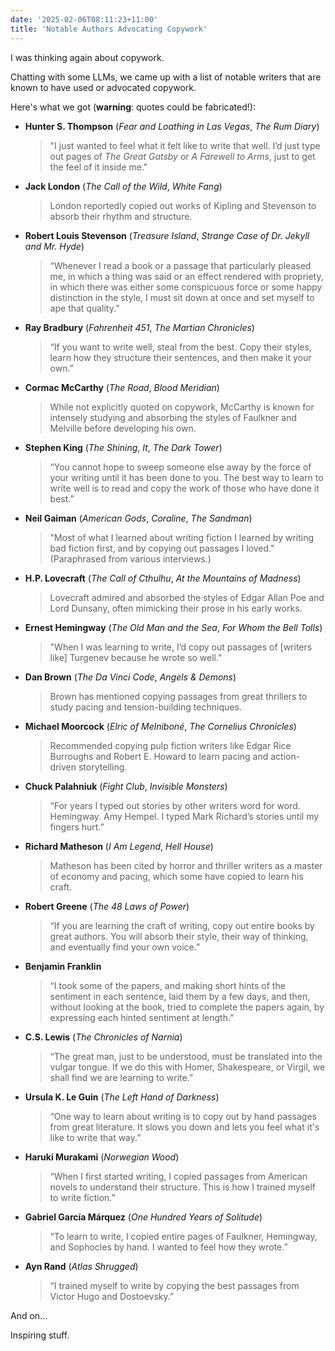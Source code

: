 ```yaml
---
date: '2025-02-06T08:11:23+11:00'
title: 'Notable Authors Advocating Copywork'
---
```


I was thinking again about copywork.

Chatting with some LLMs, we came up with a list of notable writers that are known to have used or advocated copywork.

Here's what we got (**warning**: quotes could be fabricated!):

- **Hunter S. Thompson** (*Fear and Loathing in Las Vegas*, *The Rum Diary*)
  > "I just wanted to feel what it felt like to write that well. I’d just type out pages of *The Great Gatsby* or *A Farewell to Arms*, just to get the feel of it inside me."

- **Jack London** (*The Call of the Wild*, *White Fang*)
  > London reportedly copied out works of Kipling and Stevenson to absorb their rhythm and structure.

- **Robert Louis Stevenson** (*Treasure Island*, *Strange Case of Dr. Jekyll and Mr. Hyde*)
  > “Whenever I read a book or a passage that particularly pleased me, in which a thing was said or an effect rendered with propriety, in which there was either some conspicuous force or some happy distinction in the style, I must sit down at once and set myself to ape that quality.”

- **Ray Bradbury** (*Fahrenheit 451*, *The Martian Chronicles*)
  > “If you want to write well, steal from the best. Copy their styles, learn how they structure their sentences, and then make it your own.”

- **Cormac McCarthy** (*The Road*, *Blood Meridian*)
  > While not explicitly quoted on copywork, McCarthy is known for intensely studying and absorbing the styles of Faulkner and Melville before developing his own.

- **Stephen King** (*The Shining*, *It*, *The Dark Tower*)
  > “You cannot hope to sweep someone else away by the force of your writing until it has been done to you. The best way to learn to write well is to read and copy the work of those who have done it best.”

- **Neil Gaiman** (*American Gods*, *Coraline*, *The Sandman*)
  > "Most of what I learned about writing fiction I learned by writing bad fiction first, and by copying out passages I loved." (Paraphrased from various interviews.)

- **H.P. Lovecraft** (*The Call of Cthulhu*, *At the Mountains of Madness*)
  > Lovecraft admired and absorbed the styles of Edgar Allan Poe and Lord Dunsany, often mimicking their prose in his early works.

- **Ernest Hemingway** (*The Old Man and the Sea*, *For Whom the Bell Tolls*)
  > "When I was learning to write, I’d copy out passages of [writers like] Turgenev because he wrote so well."

- **Dan Brown** (*The Da Vinci Code*, *Angels & Demons*)
  > Brown has mentioned copying passages from great thrillers to study pacing and tension-building techniques.

- **Michael Moorcock** (*Elric of Melniboné*, *The Cornelius Chronicles*)
  > Recommended copying pulp fiction writers like Edgar Rice Burroughs and Robert E. Howard to learn pacing and action-driven storytelling.

- **Chuck Palahniuk** (*Fight Club*, *Invisible Monsters*)
  > “For years I typed out stories by other writers word for word. Hemingway. Amy Hempel. I typed Mark Richard’s stories until my fingers hurt.”

- **Richard Matheson** (*I Am Legend*, *Hell House*)
  > Matheson has been cited by horror and thriller writers as a master of economy and pacing, which some have copied to learn his craft.

- **Robert Greene** (*The 48 Laws of Power*)
  > “If you are learning the craft of writing, copy out entire books by great authors. You will absorb their style, their way of thinking, and eventually find your own voice.”

- **Benjamin Franklin**
  > “I took some of the papers, and making short hints of the sentiment in each sentence, laid them by a few days, and then, without looking at the book, tried to complete the papers again, by expressing each hinted sentiment at length.”

- **C.S. Lewis** (*The Chronicles of Narnia*)
  > “The great man, just to be understood, must be translated into the vulgar tongue. If we do this with Homer, Shakespeare, or Virgil, we shall find we are learning to write.”

- **Ursula K. Le Guin** (*The Left Hand of Darkness*)
  > “One way to learn about writing is to copy out by hand passages from great literature. It slows you down and lets you feel what it's like to write that way.”

- **Haruki Murakami** (*Norwegian Wood*)
  > “When I first started writing, I copied passages from American novels to understand their structure. This is how I trained myself to write fiction.”

- **Gabriel García Márquez** (*One Hundred Years of Solitude*)
  > “To learn to write, I copied entire pages of Faulkner, Hemingway, and Sophocles by hand. I wanted to feel how they wrote.”

- **Ayn Rand** (*Atlas Shrugged*)
  > “I trained myself to write by copying the best passages from Victor Hugo and Dostoevsky.”

And on...

Inspiring stuff.